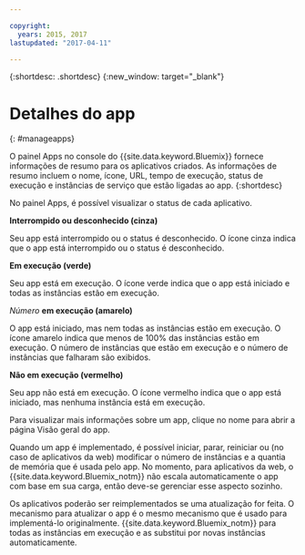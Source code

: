 ```yaml
---

copyright:
  years: 2015, 2017
lastupdated: "2017-04-11"

---
```



{:shortdesc: .shortdesc}
{:new_window: target="_blank"}

# Detalhes do app
{: #manageapps}

O painel Apps no console do {{site.data.keyword.Bluemix}} fornece informações de resumo para os aplicativos criados. As informações de resumo incluem o nome, ícone, URL, tempo de execução, status de execução e instâncias de serviço que estão ligadas ao app. 
{:shortdesc}

No painel Apps, é possível visualizar o status de cada aplicativo.

**Interrompido ou desconhecido (cinza)**

  Seu app está interrompido ou o status é desconhecido. O ícone cinza indica que o app está interrompido ou o status é desconhecido.

**Em execução (verde)**

  Seu app está em execução. O ícone verde indica que o app está iniciado e todas as instâncias estão em execução.

*Número* **em execução (amarelo)**

  O app está iniciado, mas nem todas as instâncias estão em execução. O ícone amarelo indica que menos de 100% das instâncias estão em execução. O número de instâncias que estão em execução e o número de instâncias que
falharam são exibidos.

**Não em execução (vermelho)**

  Seu app não está em execução. O ícone vermelho indica que o app está iniciado, mas nenhuma instância está em execução.

Para visualizar mais informações sobre um app, clique no nome para abrir a página Visão geral do app.

Quando um app é implementado, é possível iniciar, parar, reiniciar ou (no caso de aplicativos da web) modificar o número de instâncias e a quantia de memória que é usada pelo app. No momento, para aplicativos da web, o {{site.data.keyword.Bluemix_notm}} não escala automaticamente o app com base em sua carga, então deve-se gerenciar esse aspecto sozinho.

Os aplicativos poderão ser
reimplementados se uma atualização for feita. O mecanismo para atualizar o app é o mesmo mecanismo que é usado para implementá-lo originalmente. {{site.data.keyword.Bluemix_notm}} para todas as instâncias em execução
e as substitui por novas instâncias automaticamente.

